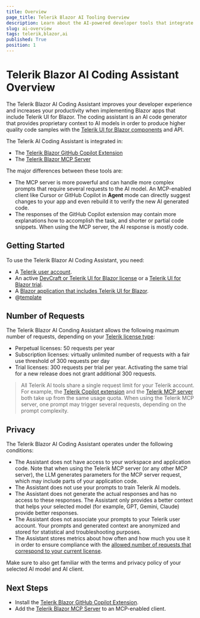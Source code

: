 ```yaml
---
title: Overview
page_title: Telerik Blazor AI Tooling Overview
description: Learn about the AI-powered developer tools that integrate with your IDE or code editor for greater productivity and enhanced developer experience.
slug: ai-overview
tags: telerik,blazor,ai
published: True
position: 1
---
```


# Telerik Blazor AI Coding Assistant Overview

The Telerik Blazor AI Coding Assistant improves your developer experience and increases your productivity when implementing Blazor apps that include Telerik UI for Blazor. The coding assistant is an AI code generator that provides proprietary context to AI models in order to produce higher quality code samples with the [Telerik UI for Blazor components](https://www.telerik.com/blazor-ui) and API.

The Telerik AI Coding Assistant is integrated in:

* The [Telerik Blazor GitHub Copilot Extension](slug:ai-copilot-extension)
* The [Telerik Blazor MCP Server](slug:ai-mcp-server)

The major differences between these tools are:

* The MCP server is more powerful and can handle more complex prompts that require several requests to the AI model. An MCP-enabled client like Cursor or GitHub Copilot in **Agent** mode can directly suggest changes to your app and even rebuild it to verify the new AI generated code.
* The responses of the GitHub Copilot extension may contain more explanations how to accomplish the task, and shorter or partial code snippets. When using the MCP server, the AI response is mostly code.

## Getting Started

To use the Telerik Blazor AI Coding Assistant, you need:

* A [Telerik user account](https://www.telerik.com/account/).
* An active [DevCraft or Telerik UI for Blazor license](https://www.telerik.com/purchase/blazor-ui) or a [Telerik UI for Blazor trial](https://www.telerik.com/blazor-ui).
* A [Blazor application that includes Telerik UI for Blazor](slug:blazor-overview#getting-started).
* @[template](/_contentTemplates/common/ai-coding-assistant.md#number-of-requests)

## Number of Requests

The Telerik Blazor AI Conding Assistant allows the following maximum number of requests, depending on your [Telerik license type](https://www.telerik.com/purchase/faq/licensing-purchasing):

* Perpetual licenses: 50 requests per year
* Subscription licenses: virtually unlimited number of requests with a fair use threshold of 300 requests per day
* Trial licenses: 300 requests per trial per year. Activating the same trial for a new release does not grant additional 300 requests.

> All Telerik AI tools share a single request limit for your Telerik account. For example, the [Telerik Copilot extension](slug:ai-copilot-extension) and the [Telerik MCP server](slug:ai-mcp-server) both take up from the same usage quota.
> When using the Telerik MCP server, one prompt may trigger several requests, depending on the prompt complexity.

## Privacy

The Telerik Blazor AI Coding Assistant operates under the following conditions:

* The Assistant does not have access to your workspace and application code. Note that when using the Telerik MCP server (or any other MCP server), the LLM generates parameters for the MCP server request, which may include parts of your application code.
* The Assistant does not use your prompts to train Telerik AI models.
* The Assistant does not generate the actual responses and has no access to these responses. The Assistant only provides a better context that helps your selected model (for example, GPT, Gemini, Claude) provide better responses.
* The Assistant does not associate your prompts to your Telerik user account. Your prompts and generated context are anonymized and stored for statistical and troubleshooting purposes.
* The Assistant stores metrics about how often and how much you use it in order to ensure compliance with the [allowed number of requests that correspond to your current license](#number-of-requests).

Make sure to also get familiar with the terms and privacy policy of your selected AI model and AI client.

## Next Steps

* Install the [Telerik Blazor GitHub Copilot Extension](slug:ai-copilot-extension).
* Add the [Telerik Blazor MCP Server](slug:ai-mcp-server) to an MCP-enabled client.
